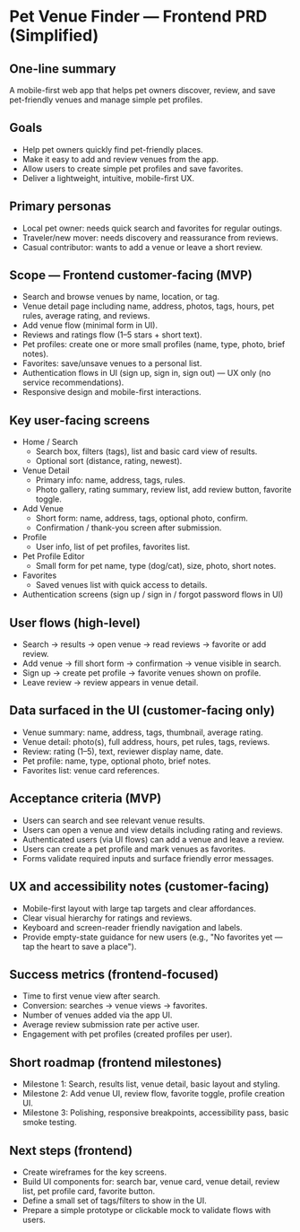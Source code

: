 # Pet Venue Finder — Frontend PRD (Simplified)

## One-line summary
A mobile-first web app that helps pet owners discover, review, and save pet-friendly venues and manage simple pet profiles.

## Goals
- Help pet owners quickly find pet-friendly places.
- Make it easy to add and review venues from the app.
- Allow users to create simple pet profiles and save favorites.
- Deliver a lightweight, intuitive, mobile-first UX.

## Primary personas
- Local pet owner: needs quick search and favorites for regular outings.
- Traveler/new mover: needs discovery and reassurance from reviews.
- Casual contributor: wants to add a venue or leave a short review.

## Scope — Frontend customer-facing (MVP)
- Search and browse venues by name, location, or tag.
- Venue detail page including name, address, photos, tags, hours, pet rules, average rating, and reviews.
- Add venue flow (minimal form in UI).
- Reviews and ratings flow (1–5 stars + short text).
- Pet profiles: create one or more small profiles (name, type, photo, brief notes).
- Favorites: save/unsave venues to a personal list.
- Authentication flows in UI (sign up, sign in, sign out) — UX only (no service recommendations).
- Responsive design and mobile-first interactions.

## Key user-facing screens
- Home / Search
  - Search box, filters (tags), list and basic card view of results.
  - Optional sort (distance, rating, newest).
- Venue Detail
  - Primary info: name, address, tags, rules.
  - Photo gallery, rating summary, review list, add review button, favorite toggle.
- Add Venue
  - Short form: name, address, tags, optional photo, confirm.
  - Confirmation / thank-you screen after submission.
- Profile
  - User info, list of pet profiles, favorites list.
- Pet Profile Editor
  - Small form for pet name, type (dog/cat), size, photo, short notes.
- Favorites
  - Saved venues list with quick access to details.
- Authentication screens (sign up / sign in / forgot password flows in UI)

## User flows (high-level)
- Search → results → open venue → read reviews → favorite or add review.
- Add venue → fill short form → confirmation → venue visible in search.
- Sign up → create pet profile → favorite venues shown on profile.
- Leave review → review appears in venue detail.

## Data surfaced in the UI (customer-facing only)
- Venue summary: name, address, tags, thumbnail, average rating.
- Venue detail: photo(s), full address, hours, pet rules, tags, reviews.
- Review: rating (1–5), text, reviewer display name, date.
- Pet profile: name, type, optional photo, brief notes.
- Favorites list: venue card references.

## Acceptance criteria (MVP)
- Users can search and see relevant venue results.
- Users can open a venue and view details including rating and reviews.
- Authenticated users (via UI flows) can add a venue and leave a review.
- Users can create a pet profile and mark venues as favorites.
- Forms validate required inputs and surface friendly error messages.

## UX and accessibility notes (customer-facing)
- Mobile-first layout with large tap targets and clear affordances.
- Clear visual hierarchy for ratings and reviews.
- Keyboard and screen-reader friendly navigation and labels.
- Provide empty-state guidance for new users (e.g., "No favorites yet — tap the heart to save a place").

## Success metrics (frontend-focused)
- Time to first venue view after search.
- Conversion: searches → venue views → favorites.
- Number of venues added via the app UI.
- Average review submission rate per active user.
- Engagement with pet profiles (created profiles per user).

## Short roadmap (frontend milestones)
- Milestone 1: Search, results list, venue detail, basic layout and styling.
- Milestone 2: Add venue UI, review flow, favorite toggle, profile creation UI.
- Milestone 3: Polishing, responsive breakpoints, accessibility pass, basic smoke testing.

## Next steps (frontend)
- Create wireframes for the key screens.
- Build UI components for: search bar, venue card, venue detail, review list, pet profile card, favorite button.
- Define a small set of tags/filters to show in the UI.
- Prepare a simple prototype or clickable mock to validate flows with users.

